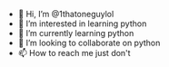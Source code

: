 - 👋 Hi, I’m @1thatoneguylol
- 👀 I’m interested in learning python
- 🌱 I’m currently learning python
- 💞️ I’m looking to collaborate on python
- 📫 How to reach me just don't

<!---
1thatoneguylol/1thatoneguylol is a ✨ special ✨ repository because its `README.md` (this file) appears on your GitHub profile.
You can click the Preview link to take a look at your changes.
--->
